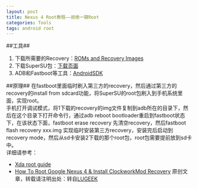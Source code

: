 ```yaml
---
layout: post
title: Nexus 4 Root教程——拒绝一键Root
categories: Tools
tags: android root
---
```

##工具##

1. 下载所需要的Recovery：[ROMs and Recovery Images](http://www.clockworkmod.com/rommanager)
2. 下载SuperSU包：[下载页面](http://download.chainfire.eu/420/SuperSU)
3. ADB和Fastboot等工具：[AndroidSDK](http://developer.android.com/sdk/index.html)

##原理##
在fastboot里面临时刷入第三方的recovery，然后通过第三方的recovery的install from sdcard功能，将SuperSU的root包刷入到手机系统里面，实现root。  
手机打开调试模式，将1下载的recovery的img文件复制到adb所在的目录下，然后在这个目录下打开命令行，通过adb reboot bootloader重启到fastboot状态下，在该状态下面，fastboot erase recovery 先清空recovery，然后fastboot flash recovery xxx.img 实现临时安装第三方recovery，安装完后启动到recovery mode，然后从sd卡安装2下载的那个root包，root包需要提前放到sd卡中。  
详细请参考：
+ [Xda root guide](http://forum.xda-developers.com/nexus-4/help/guide-ultimate-nexus-4-root-guide-t2018179)
+ [How To Root Google Nexus 4 & Install ClockworkMod Recovery](http://www.addictivetips.com/android/root-google-nexus-4-install-clockworkmod-recovery/)
原创文章，转载请注明出处：转自[LUGEEK](http://www.lugeek.com/)